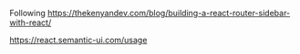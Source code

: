 Following https://thekenyandev.com/blog/building-a-react-router-sidebar-with-react/

https://react.semantic-ui.com/usage